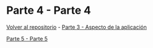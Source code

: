 # Parte 4 - Parte 4

[Volver al repositorio](https://github.com/Elolawyn/Rails5Tutorial) - [Parte 3 - Aspecto de la aplicación](https://github.com/Elolawyn/Rails5Tutorial/tree/master/docs/03/README.md)



[Parte 5 - Parte 5](https://github.com/Elolawyn/Rails5Tutorial/tree/master/docs/05/README.md)
